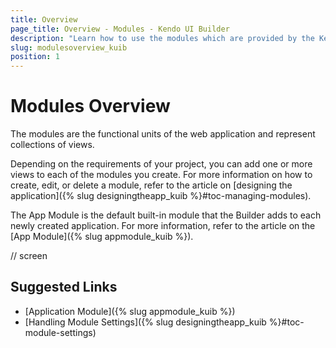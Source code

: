 ```yaml
---
title: Overview
page_title: Overview - Modules - Kendo UI Builder
description: "Learn how to use the modules which are provided by the Kendo UI Builder tool for creating and managing Angular and AngularJS-based web applications."
slug: modulesoverview_kuib
position: 1
---
```


# Modules Overview

The modules are the functional units of the web application and represent collections of views.

Depending on the requirements of your project, you can add one or more views to each of the modules you create. For more information on how to create, edit, or delete a module, refer to the article on [designing the application]({% slug designingtheapp_kuib %}#toc-managing-modules).

The App Module is the default built-in module that the Builder adds to each newly created application. For more information, refer to the article on the [App Module]({% slug appmodule_kuib %}).

// screen

## Suggested Links

* [Application Module]({% slug appmodule_kuib %})
* [Handling Module Settings]({% slug designingtheapp_kuib %}#toc-module-settings)
